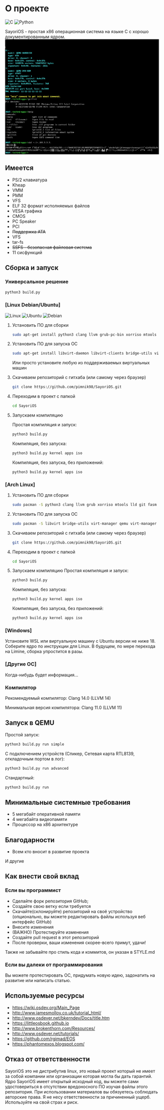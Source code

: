 # О проекте
<!-- -->

![C](https://img.shields.io/badge/c-%2300599C.svg?style=for-the-badge&logo=c&logoColor=white) ![Python](https://img.shields.io/badge/python-3670A0?style=for-the-badge&logo=python&logoColor=ffdd54)

SayoriOS - простая x86 операционная система на языке C с хорошо документированным ядром.
![SayoriOS](https://raw.githubusercontent.com/0Nera/SynapseOS/master/screenshots/test.png "SynapseOS")

## Имеется

- PS/2 клавиатура
- Kheap
- VMM
- PMM
- VFS
- ELF 32 формат исполняемых файлов
- VESA графика
- CMOS
- PC Speaker
- PCI
- ~~Поддержка ATA~~
- VFS
- tar-fs
- ~~SSFS - безопасная файловая система~~
- 11 сисфункций

## Сборка и запуск

### Универсальное решение

```bash
python3 build.py
```

### [Linux Debian/Ubuntu]

![Linux](https://img.shields.io/badge/Linux-FCC624?style=for-the-badge&logo=linux&logoColor=black) ![Ubuntu](https://img.shields.io/badge/Ubuntu-E95420?style=for-the-badge&logo=ubuntu&logoColor=white) ![Debian](https://img.shields.io/badge/Debian-D70A53?style=for-the-badge&logo=debian&logoColor=white)

1. Установить ПО для сборки

    ``` bash
    sudo apt-get install python3 clang llvm grub-pc-bin xorriso mtools lld git fasm
    ```

2. Установить ПО для запуска ОС

    ``` bash
    sudo apt-get install libvirt-daemon libvirt-clients bridge-utils virt-manager qemu-kvm qemu virt-manager
    ```

    Или просто установите любую из поддерживаемых виртуальных машин

3. Скачиваем репозиторий с гитхаба (или самому через браузер)

    ```bash
    git clone https://github.com/pimnik98/SayoriOS.git
    ```

4. Переходим в проект с папкой

    ```bash
    cd SayoriOS
    ```

5. Запускаем компиляцию

    Простая компиляция и запуск:
    ```bash
    python3 build.py
    ```

    Компиляция, без запуска:
    ```bash
    python3 build.py kernel apps iso
    ```

    Компиляция, без запуска, без приложений:
    ```bash
    python3 build.py kernel apps iso
    ```

### [Arch Linux]

1. Установить ПО для сборки
    ```bash
    sudo pacman -S python3 clang llvm grub xorriso mtools lld git fasm
    ```

2. Установить ПО для запуска ОС
    ```bash
    sudo pacman -S libvirt bridge-utils virt-manager qemu virt-manager
    ```

3. Скачиваем репозиторий с гитхаба (или самому через браузер)
    ```bash
    git clone https://github.com/pimnik98/SayoriOS.git
    ```
4. Переходим в проект с папкой
    ```bash
    cd SayoriOS
    ```
5. Запускаем компиляцию
    Простая компиляция и запуск:
    ```bash
    python3 build.py
    ```

    Компиляция, без запуска:
    ```bash
    python3 build.py kernel apps iso
    ```

    Компиляция, без запуска, без приложений:
    ```bash
    python3 build.py kernel apps iso
    ```

### [Windows]

Установите WSL или виртуальную машину с Ubuntu версии не ниже 18.
Соберите ядро по инструкции для Linux.
В будущем, по мере перехода на Limine, сборка упростится в разы.

### [Другие ОС]

Когда-нибудь будет информация...

### Компилятор

Рекомендуемый компилятор: Clang 14.0 (LLVM 14)

Минимальная версия компилятора: Clang 11.0 (LLVM 11)

## Запуск в QEMU

Простой запуск:

```bash
python3 build.py run simple
```

С подключением устройств (Спикер, Сетевая карта RTL8139, откладочным портом в лог):

```bash
python3 build.py run advanced
```

Стандартный:

```bash
python3 build.py run
```

## Минимальные системные требования

- 5 мегабайт оперативной памяти
- 4 мегабайта видеопамяти
- Процессор на x86 архитектуре

## Благодарности

- Всем кто вносит в развитие проекта

И другие

## Как внести свой вклад

### Если вы программист

- Сделайте форк репозитория GitHub;
- Создайте свою ветку если требуется
- Скачайте(склонируйте) репозиторий на своё устройство (опционально, вы можете редактировать файлы используя веб интерфейс GitHub)
- Внесите изменения
- (ВАЖНО) Протестируйте изменения
- Создайте pull request в этот репозиторий
- После проверки, ваши изменения скорее-всего примут, удачи!

Также не забывайте про стиль кода и коммитов, он указан в STYLE.md

### Если вы далеки от программирования

Вы можете протестировать ОС, придумать новую идею, задонатить на развитие или написать статью.

## Используемые ресурсы

- <https://wiki.osdev.org/Main_Page>
- <http://www.jamesmolloy.co.uk/tutorial_html/>
- <http://www.osdever.net/bkerndev/Docs/title.htm>
- <https://littleosbook.github.io>
- <http://www.brokenthorn.com/Resources/>
- <http://www.osdever.net/tutorials/>
- <https://github.com/rgimad/EOS>
- <https://phantomexos.blogspot.com/>

## Отказ от ответственности

SayoriOS это не дистрибутив linux, это новый проект который не имеет за собой компании или организации которая могла бы дать гарантий.
Ядро SayoriOS имеет открытый исходный код, вы можете сами удостовериться в отсутствии вредоносного ПО изучая файлы этого репозитория.
При использовании материалов вы обязуетесь соблюдать авторские права.
Я не несу ответственности за причиненный ущерб. Используйте на свой страх и риск.
